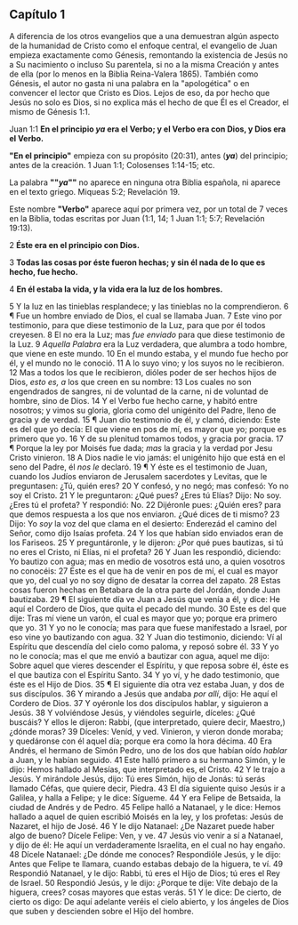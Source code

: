 ## Capítulo 1

A diferencia de los otros evangelios que a una demuestran algún aspecto de la humanidad de Cristo como el enfoque central, el evangelio de Juan empieza exactamente como Génesis, remontando la existencia de Jesús no a Su nacimiento o incluso Su parentela, si no a la misma Creación y antes de ella (por lo menos en la Biblia Reina-Valera 1865). También como Génesis, el autor no gasta ni una palabra en la "apologética" o en convencer el lector que Cristo es Dios. Lejos de eso, da por hecho que Jesús no solo es Dios, si no explica más el hecho de que Él es el Creador, el mismo de Génesis 1:1.

Juan 1:1 **En el principio *ya* era el Verbo; y el Verbo era con Dios, y Dios era el Verbo.**

**"En el principio"** empieza con su propósito (20:31), antes (***ya***) del principio; antes de la creación. 1 Juan 1:1; Colosenses 1:14-15; etc.

La palabra **""*ya*""** no aparece en ninguna otra Biblia española, ni aparece en el texto griego. Miqueas 5:2; Revelación 19.

Este nombre **"Verbo"** aparece aquí por primera vez, por un total de 7 veces en la Biblia, todas escritas por Juan (1:1, 14; 1 Juan 1:1; 5:7; Revelación 19:13).

2 **Éste era en el principio con Dios.**

3 **Todas las cosas por éste fueron hechas; y sin él nada de lo que es hecho, fue hecho.**

4 **En él estaba la vida, y la vida era la luz de los hombres.**

5 Y la luz en las tinieblas resplandece; y las tinieblas no la comprendieron.
6 ¶ Fue un hombre enviado de Dios, el cual se llamaba Juan.
7 Este vino por testimonio, para que diese testimonio de la Luz, para que por él todos creyesen.
8 El no era la Luz; mas *fue enviado* para que diese testimonio de la Luz.
9 *Aquella Palabra* era la Luz verdadera, que alumbra a todo hombre, que viene en este mundo.
10 En el mundo estaba, y el mundo fue hecho por él, y el mundo no le conoció.
11 A lo suyo vino; y los suyos no le recibieron.
12 Mas a todos los que le recibieron, dióles poder de ser hechos hijos de Dios, *esto es, a* los que creen en su nombre:
13 Los cuales no son engendrados de sangres, ni de voluntad de la carne, ni de voluntad de hombre, sino de Dios.
14 Y el Verbo fue hecho carne, y habitó entre nosotros; y vimos su gloria, gloria como del unigénito del Padre, lleno de gracia y de verdad.
15 ¶ Juan dio testimonio de él, y clamó, diciendo: Este es del que yo decía: El que viene en pos de mí, es mayor que yo; porque es primero que yo.
16 Y de su plenitud tomamos todos, y gracia por gracia.
17 ¶ Porque la ley por Moisés fue dada; *mas* la gracia y la verdad por Jesu Cristo vinieron.
18 A Dios nadie le vio jamás: el unigénito hijo que está en el seno del Padre, él *nos le* declaró.
19 ¶ Y éste es el testimonio de Juan, cuando los Judíos enviaron de Jerusalem sacerdotes y Levitas, que le preguntasen: ¿Tú, quién eres?
20 Y confesó, y no negó; mas confesó: Yo no soy el Cristo.
21 Y le preguntaron: ¿Qué pues? ¿Eres tú Elías? Dijo: No soy. ¿Eres tú el profeta? Y respondió: No.
22 Dijéronle pues: ¿Quién eres? para que demos respuesta a los que nos enviaron. ¿Qué dices de ti mismo?
23 Dijo: Yo *soy* la voz del que clama en el desierto: Enderezád el camino del Señor, como dijo Isaías profeta.
24 Y los que habían sido enviados eran de los Fariseos.
25 Y preguntáronle, y le dijeron: ¿Por qué pues bautizas, si tú no eres el Cristo, ni Elías, ni el profeta?
26 Y Juan les respondió, diciendo: Yo bautizo con agua; mas en medio de vosotros está uno, a quien vosotros no conocéis:
27 Este es el que ha de venir en pos de mí, el cual es mayor que yo, del cual yo no soy digno de desatar la correa del zapato.
28 Estas cosas fueron hechas en Betabara de la otra parte del Jordán, donde Juan bautizaba.
29 ¶ El siguiente día ve Juan a Jesús que venía a él, y dice: He aquí el Cordero de Dios, que quita el pecado del mundo.
30 Este es del que dije: Tras mí viene un varón, el cual es mayor que yo; porque era primero que yo.
31 Y yo no le conocía; mas para que fuese manifestado a Israel, por eso vine yo bautizando con agua.
32 Y Juan dio testimonio, diciendo: Ví al Espíritu que descendía del cielo como paloma, y reposó sobre él.
33 Y yo no le conocía; mas el que me envió a bautizar con agua, aquel me dijo: Sobre aquel que vieres descender el Espíritu, y que reposa sobre él, éste es el que bautiza con el Espíritu Santo.
34 Y yo ví, y he dado testimonio, que éste es el Hijo de Dios.
35 ¶ El siguiente día otra vez estaba Juan, y dos de sus discípulos.
36 Y mirando a Jesús que andaba *por allí*, dijo: He aquí el Cordero de Dios.
37 Y oyéronle los dos discípulos hablar, y siguieron a Jesús.
38 Y volviéndose Jesús, y viéndoles seguirle, díceles: ¿Qué buscáis? Y ellos le dijeron: Rabbi, (que interpretado, quiere decir, Maestro,) ¿dónde moras?
39 Díceles: Veníd, y ved. Vinieron, y vieron donde moraba; y quedáronse con él aquel día; porque era como la hora décima.
40 Era Andrés, el hermano de Simón Pedro, uno de los dos que habían oído *hablar* a Juan, y le habían seguido.
41 Este halló primero a su hermano Simón, y le dijo: Hemos hallado al Mesías, que interpretado es, el Cristo.
42 Y le trajo a Jesús. Y mirándole Jesús, dijo: Tú eres Simón, hijo de Jonás: tú serás llamado Céfas, que quiere decir, Piedra.
43 El día siguiente quiso Jesús ir a Galilea, y halla a Felipe; y le dice: Sígueme.
44 Y era Felipe de Betsaida, la ciudad de Andrés y de Pedro.
45 Felipe halló a Natanael, y le dice: Hemos hallado a aquel de quien escribió Moisés en la ley, y los profetas: Jesús de Nazaret, el hijo de José.
46 Y le dijo Natanael: ¿De Nazaret puede haber algo de bueno? Dícele Felipe: Ven, y ve.
47 Jesús vio venir a sí a Natanael, y dijo de él: He aquí un verdaderamente Israelita, en el cual no hay engaño.
48 Dícele Natanael: ¿De dónde me conoces? Respondióle Jesús, y le dijo: Antes que Felipe te llamara, cuando estabas debajo de la higuera, te ví.
49 Respondió Natanael, y le dijo: Rabbi, tú eres el Hijo de Dios; tú eres el Rey de Israel.
50 Respondió Jesús, y le dijo: ¿Porque te dije: Víte debajo de la higuera, crees? cosas mayores que estas verás.
51 Y le dice: De cierto, de cierto os digo: De aquí adelante veréis el cielo abierto, y los ángeles de Dios que suben y descienden sobre el Hijo del hombre.

